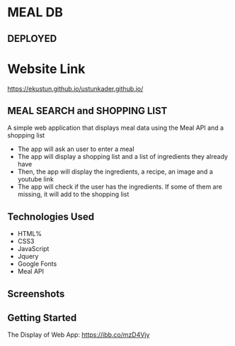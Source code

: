 # MEAL DB 

## DEPLOYED

# Website Link
https://ekustun.github.io/ustunkader.github.io/

## MEAL SEARCH and SHOPPING LIST

A simple web application that displays meal data using the Meal API and a shopping list

- The app will ask an user to enter a meal 
- The app will display a shopping list and a list of ingredients they already have
- Then, the app will display the ingredients, a recipe, an image and a youtube link
- The app will check if the user has the ingredients. If some of them are missing, it will add to the shopping list

## Technologies Used

- HTML%
- CSS3
- JavaScript
- Jquery
- Google Fonts
- Meal API


## Screenshots

## Getting Started

The Display of Web App: 
https://ibb.co/mzD4Vjy

